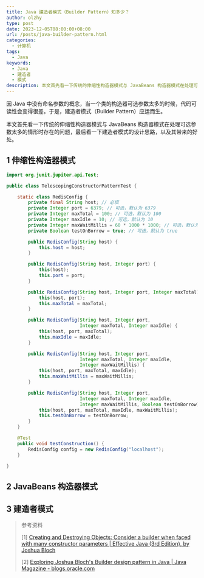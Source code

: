 ```yaml
---
title: Java 建造者模式（Builder Pattern）知多少？
author: olzhy
type: post
date: 2023-12-05T08:00:00+08:00
url: /posts/java-builder-pattern.html
categories:
  - 计算机
tags:
  - Java
keywords:
  - Java
  - 建造者
  - 模式
description: 本文首先看一下传统的伸缩性构造器模式与 JavaBeans 构造器模式在处理可选参数太多的情形时存在的问题，最后看一下建造者模式的设计思路，以及其带来的好处。
---
```


因 Java 中没有命名参数的概念，当一个类的构造器可选参数太多的时候，代码可读性会变得很差。于是，建造者模式（Builder Pattern）应运而生。

本文首先看一下传统的伸缩性构造器模式与 JavaBeans 构造器模式在处理可选参数太多的情形时存在的问题，最后看一下建造者模式的设计思路，以及其带来的好处。

## 1 伸缩性构造器模式

```java
import org.junit.jupiter.api.Test;

public class TelescopingConstructorPatternTest {

    static class RedisConfig {
        private final String host; // 必填
        private Integer port = 6379; // 可选，默认为 6379
        private Integer maxTotal = 100; // 可选，默认为 100
        private Integer maxIdle = 10; // 可选，默认为 10
        private Integer maxWaitMillis = 60 * 1000 * 1000; // 可选，默认为 1 分钟
        private Boolean testOnBorrow = true; // 可选，默认为 true

        public RedisConfig(String host) {
            this.host = host;
        }

        public RedisConfig(String host, Integer port) {
            this(host);
            this.port = port;
        }

        public RedisConfig(String host, Integer port, Integer maxTotal) {
            this(host, port);
            this.maxTotal = maxTotal;
        }

        public RedisConfig(String host, Integer port,
                           Integer maxTotal, Integer maxIdle) {
            this(host, port, maxTotal);
            this.maxIdle = maxIdle;
        }

        public RedisConfig(String host, Integer port,
                           Integer maxTotal, Integer maxIdle,
                           Integer maxWaitMillis) {
            this(host, port, maxTotal, maxIdle);
            this.maxWaitMillis = maxWaitMillis;
        }

        public RedisConfig(String host, Integer port,
                           Integer maxTotal, Integer maxIdle,
                           Integer maxWaitMillis, Boolean testOnBorrow) {
            this(host, port, maxTotal, maxIdle, maxWaitMillis);
            this.testOnBorrow = testOnBorrow;
        }
    }

    @Test
    public void testConstruction() {
        RedisConfig config = new RedisConfig("localhost");
    }

}
```

## 2 JavaBeans 构造器模式

## 3 建造者模式

> 参考资料
>
> [1] [Creating and Destroying Objects: Consider a builder when faced with many constructor parameters | Effective Java (3rd Edition), by Joshua Bloch](https://www.oreilly.com/library/view/effective-java-3rd/9780134686097/)
>
> [2] [Exploring Joshua Bloch's Builder design pattern in Java | Java Magazine - blogs.oracle.com](https://blogs.oracle.com/javamagazine/post/exploring-joshua-blochs-builder-design-pattern-in-java)
